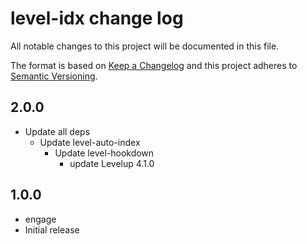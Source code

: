# level-idx change log

All notable changes to this project will be documented in this file.

The format is based on [Keep a Changelog](http://keepachangelog.com/)
and this project adheres to [Semantic Versioning](http://semver.org/).

## 2.0.0

* Update all deps
  * Update level-auto-index
    * Update level-hookdown
      * update Levelup 4.1.0

## 1.0.0

* engage
* Initial release
